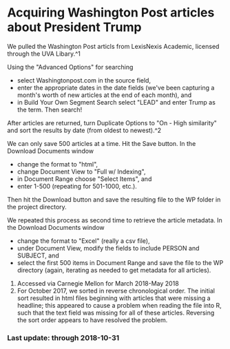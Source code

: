 # Acquiring Washington Post articles about President Trump
We pulled the Washington Post articls from LexisNexis Academic, licensed through the UVA Libary.^1

Using the "Advanced Options" for searching
* select Washingtonpost.com in the source field,
* enter the appropriate dates in the date fields (we've been capturing a month's worth of new articles at the end of each month), and
* in Build Your Own Segment Search select "LEAD" and enter Trump as the term. 
Then search!

After articles are returned, turn Duplicate Options to "On - High similarity" and sort the results by date (from oldest to newest).^2

We can only save 500 articles at a time. Hit the Save button. In the Download Documents window
* change the format to "html",
* change Document View to "Full w/ Indexing",
* in Document Range choose "Select Items", and
* enter 1-500 (repeating for 501-1000, etc.).

Then hit the Download button and save the resulting file to the WP folder in the project directory.

We repeated this process as second time to retrieve the article metadata. In the Download Documents window
* change the format to "Excel" (really a csv file),
* under Document View, modify the fields to include PERSON and SUBJECT, and
* select the first 500 items in Document Range and save the file to the WP directory (again, iterating as needed to get metadata for all articles).

1. Accessed via Carnegie Mellon for March 2018-May 2018
2. For October 2017, we sorted in reverse chronological order. The initial sort resulted in html files beginning with articles that were missing a headline; this appeared to cause a problem when reading the file into R, such that the text field was missing for all of these articles. Reversing the sort order appears to have resolved the problem.

### Last update: through 2018-10-31
